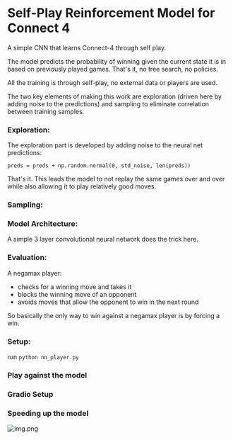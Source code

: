 # Self-Play Reinforcement Model for Connect 4

A simple CNN that learns Connect-4 through self play.

The model predicts the probability of winning given the current state 
it is in based on previously played games. That's it, no tree search, no policies.

All the training is through self-play, no external data or players are used.

The two key elements of making this work are exploration (driven here by 
adding noise to the predictions) and sampling to eliminate correlation between 
training samples.

### Exploration:

The exploration part is developed by adding noise to the neural net predictions:

    preds = preds + np.random.normal(0, std_noise, len(preds))

That's it. This leads the model to not replay the same games over and over
while also allowing it to play relatively good moves. 

### Sampling:

### Model Architecture:

A simple 3 layer convolutional neural network does the trick here. 

### Evaluation:

A negamax player:
- checks for a winning move and takes it
- blocks the winning move of an opponent
- avoids moves that allow the opponent to win in the next round

So basically the only way to win against a negamax player is 
by forcing a win.

### Setup:

run ```python nn_player.py```

### Play against the model

### Gradio Setup

### Speeding up the model



![img.png](img.png)

